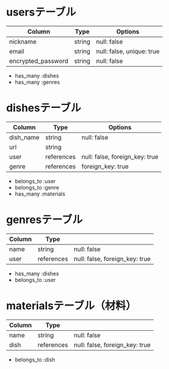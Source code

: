 # usersテーブル

| Column             | Type    | Options                   |
| ------------------ | ------- | ------------------------- |
| nickname           | string  | null: false               |
| email              | string  | null: false, unique: true |
| encrypted_password | string  | null: false               |

- has_many :dishes
- has_many :genres


# dishesテーブル

| Column      | Type       | Options                         |
| ----------- | ---------- | ------------------------------- |
| dish_name   | string     | null: false                     |
| url         | string     |                                 |
| user        | references | null: false,  foreign_key: true |
| genre       | references | foreign_key: true               |

- belongs_to :user
- belongs_to :genre
- has_many :materials


# genresテーブル

| Column   | Type       |                                |
| -------- | ---------- | ------------------------------ |
| name     | string     | null: false                    |
| user     | references | null: false, foreign_key: true |

- has_many :dishes
- belongs_to :user



# materialsテーブル（材料）

| Column   | Type       |                                |
| -------- | ---------- | ------------------------------ |
| name     | string     | null: false                    |
| dish     | references | null: false, foreign_key: true |

- belongs_to :dish